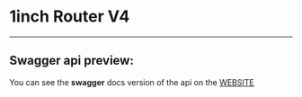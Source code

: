# 1inch Router V4
***
## Swagger api preview:

You can see the **swagger** docs version of the api on the [WEBSITE ]()